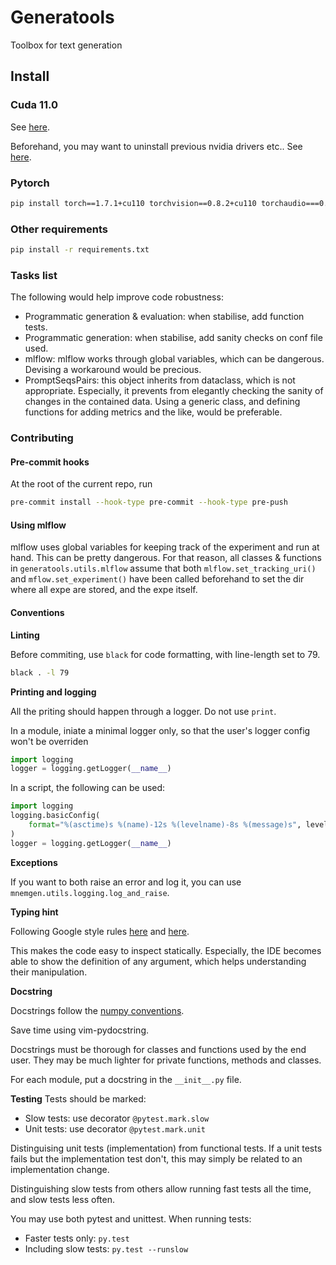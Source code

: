 # Generatools
Toolbox for text generation

## Install
### Cuda 11.0
See [here](https://developer.nvidia.com/cuda-11.0-download-archive?target_os=Linux&target_arch=x86_64&target_distro=Ubuntu&target_version=1804&target_type=deblocal).

Beforehand, you may want to uninstall previous nvidia drivers etc.. See [here](https://stackoverflow.com/a/62276101).

### Pytorch
```bash
pip install torch==1.7.1+cu110 torchvision==0.8.2+cu110 torchaudio===0.7.2 -f https://download.pytorch.org/whl/torch_stable.html
```

### Other requirements
```bash
pip install -r requirements.txt
```


### Tasks list
The following would help improve code robustness:
- Programmatic generation & evaluation: when stabilise, add function tests.
- Programmatic generation: when stabilise, add sanity checks on conf file used.
- mlflow: mlflow works through global variables, which can be dangerous.
  Devising a workaround would be precious. 
- PromptSeqsPairs: this object inherits from dataclass, which is not
  appropriate. Especially, it prevents from elegantly checking the sanity of
  changes in the contained data. Using a generic class, and defining functions
  for adding metrics and the like, would be preferable.


### Contributing

#### Pre-commit hooks
At the root of the current repo, run
```bash
pre-commit install --hook-type pre-commit --hook-type pre-push
```

#### Using mlflow
mlflow uses global variables for keeping track of the experiment and run at
hand. This can be pretty dangerous. For that reason, 
all classes & functions in `generatools.utils.mlflow` assume that both `mlflow.set_tracking_uri()` and
`mflow.set_experiment()` have been called beforehand to set the dir where all
expe are stored, and the expe itself.

#### Conventions
**Linting**

Before commiting, use `black` for code formatting, with line-length set to 79.
```bash
black . -l 79
```

**Printing and logging**

All the priting should happen through a logger. Do not use `print`.

In a module, iniate a minimal logger only, so that the user's logger config won't be
  overriden
```python
import logging
logger = logging.getLogger(__name__)
```

In a script, the following can be used:
```python
import logging
logging.basicConfig(
    format="%(asctime)s %(name)-12s %(levelname)-8s %(message)s", level=logging.INFO
)
logger = logging.getLogger(__name__)
```

**Exceptions**

If you want to both raise an error and log it, you can use 
`mnemgen.utils.logging.log_and_raise`.

**Typing hint**

Following Google style rules [here](https://google.github.io/styleguide/pyguide.html#s2.21-type-annotated-code) and [here](https://google.github.io/styleguide/pyguide.html#s3.19-type-annotations).

This makes the code easy to inspect statically. Especially, the IDE becomes
able to show the definition of any argument, which helps understanding their
manipulation.

**Docstring**

Docstrings follow the [numpy conventions](https://sphinxcontrib-napoleon.readthedocs.io/en/latest/example_numpy.html#example-numpy).

Save time using vim-pydocstring.

Docstrings must be thorough for classes and functions used by the end user.
They may be much lighter for private functions, methods and classes.

For each module, put a docstring in the `__init__.py` file.

**Testing**
Tests should be marked:
* Slow tests: use decorator `@pytest.mark.slow`
* Unit tests: use decorator `@pytest.mark.unit`

Distinguising unit tests (implementation) from functional tests. If a unit
tests fails but the implementation test don't, this may simply be related to an
implementation change.

Distinguishing slow tests from others allow running fast tests all the time, and slow tests less often.

You may use both pytest and unittest. When running tests:
* Faster tests only: `py.test`
* Including slow tests: `py.test --runslow`
